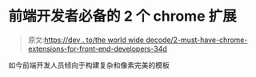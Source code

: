 # 前端开发者必备的 2 个 chrome 扩展

> 原文:[https://dev . to/the world wide decode/2-must-have-chrome-extensions-for-front-end-developers-34d](https://dev.to/theworldwidecode/2-must-have-chrome-extensions-for-front-end-developers-34d)

如今前端开发人员倾向于构建复杂和像素完美的模板